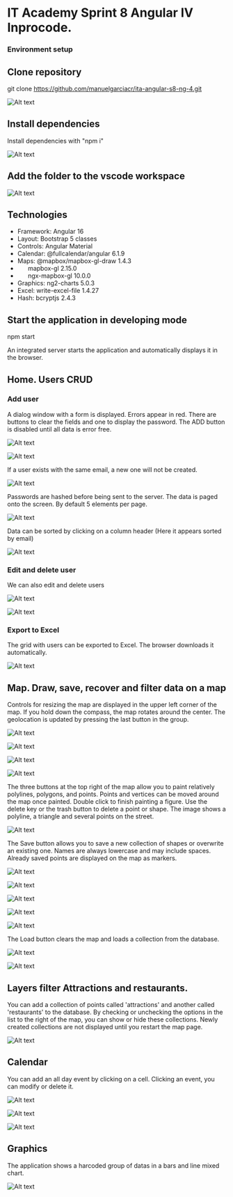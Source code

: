 # IT Academy Sprint 8 Angular IV Inprocode.

### Environment setup

## Clone repository


git clone https://github.com/manuelgarciacr/ita-angular-s8-ng-4.git

![Alt text](./src/assets/readme/image.png)


## Install dependencies


Install dependencies with "npm i"

![Alt text](./src/assets/readme/image-1.png)


## Add the folder to the vscode workspace


![Alt text](./src/assets/readme/image-2.png)


## Technologies


* Framework: Angular  16
* Layout: Bootstrap 5 classes
* Controls: Angular Material
* Calendar: @fullcalendar/angular  6.1.9
* Maps: @mapbox/mapbox-gl-draw  1.4.3
* &nbsp;&nbsp;&nbsp;&nbsp;&nbsp;&nbsp;mapbox-gl  2.15.0
* &nbsp;&nbsp;&nbsp;&nbsp;&nbsp;&nbsp;ngx-mapbox-gl  10.0.0
* Graphics: ng2-charts 5.0.3
* Excel: write-excel-file 1.4.27
* Hash: bcryptjs 2.4.3


## Start the application in developing mode


npm start

An integrated server starts the application and automatically displays it in the browser.


## Home. Users CRUD

### Add user


A dialog window with a form is displayed. Errors appear in red. There are buttons to clear the fields and one to display the password. The ADD button is disabled until all data is error free.


![Alt text](./src/assets/readme/image-3.png)

![Alt text](./src/assets/readme/image-4.png)


If a user exists with the same email, a new one will not be created.


![Alt text](./src/assets/readme/image-5.png)


Passwords are hashed before being sent to the server. The data is paged onto the screen. By default 5 elements per page.


![Alt text](./src/assets/readme/image-6.png)


Data can be sorted by clicking on a column header (Here it appears sorted by email)


![Alt text](./src/assets/readme/image-7.png)


### Edit and delete user


We can also edit and delete users


![Alt text](./src/assets/readme/image-8.png)

![Alt text](./src/assets/readme/image-9.png)


### Export to Excel


The grid with users can be exported to Excel. The browser downloads it automatically.


![Alt text](./src/assets/readme/image-10.png)


## Map. Draw, save, recover and filter data on a map


Controls for resizing the map are displayed in the upper left corner of the map. If you hold down the compass, the map rotates around the center. The geolocation is updated by pressing the last button in the group.


![Alt text](./src/assets/readme/image-11.png)

![Alt text](./src/assets/readme/image-12.png)

![Alt text](./src/assets/readme/image-13.png)

![Alt text](./src/assets/readme/image-14.png)


The three buttons at the top right of the map allow you to paint relatively polylines, polygons, and points. Points and vertices can be moved around the map once painted. Double click to finish painting a figure. Use the delete key or the trash button to delete a point or shape. The image shows a polyline, a triangle and several points on the street.


![Alt text](./src/assets/readme/image-15.png)


The Save button allows you to save a new collection of shapes or overwrite an existing one. Names are always lowercase and may include spaces. Already saved points are displayed on the map as markers.


![Alt text](./src/assets/readme/image-16.png)

![Alt text](./src/assets/readme/image-17.png)

![Alt text](./src/assets/readme/image-18.png)

![Alt text](./src/assets/readme/image-19.png)

![Alt text](./src/assets/readme/image-20.png)


The Load button clears the map and loads a collection from the database.


![Alt text](./src/assets/readme/image-21.png)


![Alt text](./src/assets/readme/image-22.png)


## Layers filter Attractions and  restaurants.


You can add a collection of points called 'attractions' and another called 'restaurants' to the database. By checking or unchecking the options in the list to the right of the map, you can show or hide these collections. Newly created collections are not displayed until you restart the map page.


![Alt text](./src/assets/readme/image-23.png)


## Calendar


You can add an all day event by clicking on a cell. Clicking an event, you can modify or delete it.


![Alt text](./src/assets/readme/image-24.png)

![Alt text](./src/assets/readme/image-25.png)

![Alt text](./src/assets/readme/image-26.png)


## Graphics


The application shows a harcoded group of datas in a bars and line mixed chart.


![Alt text](./src/assets/readme/image-27.png)
